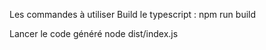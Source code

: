Les commandes à utiliser
Build le typescript :
npm run build

Lancer le code généré
node dist/index.js